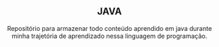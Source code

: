 <div align="center">
  <h2>JAVA</h2>
  <p>Repositório para armazenar todo conteúdo aprendido em java durante minha trajetória de aprendizado nessa linguagem de programação.</p>
</div>
